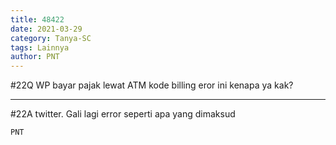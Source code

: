 ```yaml
---
title: 48422
date: 2021-03-29
category: Tanya-SC
tags: Lainnya
author: PNT
---
```


#22Q WP bayar pajak lewat ATM kode billing eror ini kenapa ya kak?

---

#22A twitter. Gali lagi error seperti apa yang dimaksud

`PNT`
